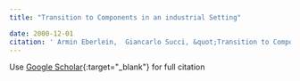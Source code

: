 ```yaml
---
title: "Transition to Components in an industrial Setting"

date: 2000-12-01
citation: ' Armin Eberlein,  Giancarlo Succi, &quot;Transition to Components in an industrial Setting.&quot;, 2000.'
---
```

Use [Google Scholar](https://scholar.google.com/scholar?q=Transition+to+Components+in+an+industrial+Setting){:target="_blank"} for full citation